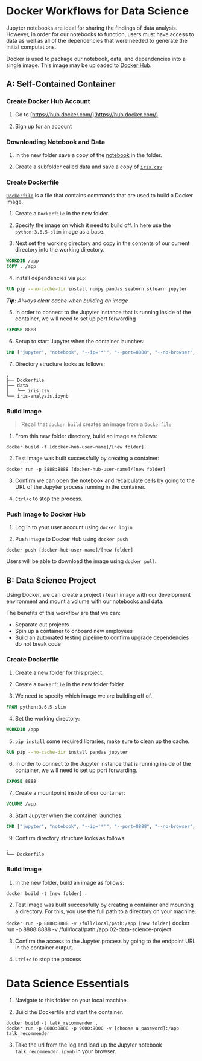 # Docker Workflows for Data Science

Jupyter notebooks are ideal for sharing the findings of data analysis. However, in order for our notebooks to function, users must have access to data as well as all of the dependencies that were needed to generate the initial computations.

Docker is used to package our notebook, data, and dependencies into a single image. This image may be uploaded to [Docker Hub](https://hub.docker.com/).


## A: Self-Contained Container


### Create Docker Hub Account

1. Go to [https://hub.docker.com/](https://hub.docker.com/)

2. Sign up for an account


### Downloading Notebook and Data

1. In the new folder save a copy of the [notebook](/02-docker-data-science/iris/iris-analysis.ipynb) in the folder.

2. Create a subfolder called data and save a copy of [`iris.csv`](/02-docker-data-science/iris/data/iris.csv)

### Create Dockerfile

[`Dockerfile`](https://docs.docker.com/engine/reference/builder/) is a file that contains commands that are used to build a Docker image.

1. Create a `Dockerfile` in the new folder.

2. Specify the image on which it need to build off. In here use the `python:3.6.5-slim` image as a base.

3. Next set the working directory and copy in the contents of our current directory into the working directory.

```Dockerfile
WORKDIR /app
COPY . /app
```

4. Install dependencies via `pip`:

```Dockerfile
RUN pip --no-cache-dir install numpy pandas seaborn sklearn jupyter
```

***Tip:** Always clear cache when building an image*

5. In order to connect to the Jupyter instance that is running inside of the container, we will need to set up port forwarding

```Dockerfile
EXPOSE 8888
```

6. Setup to start Jupyter when the container launches:

```Dockerfile
CMD ["jupyter", "notebook", "--ip='*'", "--port=8888", "--no-browser", "--allow-root"]
```

7. Directory structure looks as follows:

```
.
├── Dockerfile
├── data
│   └── iris.csv
└── iris-analysis.ipynb
```

### Build Image

> Recall that `docker build` creates an image from a `Dockerfile`

1. From this new folder directory, build an image as follows:

`docker build -t [docker-hub-user-name]/[new folder] .`

2. Test image was built successfully by creating a container:

`docker run -p 8888:8888 [docker-hub-user-name]/[new folder]`

3. Confirm we can open the notebook and recalculate cells by going to the URL of the Jupyter process running in the container.

4. `Ctrl+c` to stop the process.


### Push Image to Docker Hub

1. Log in to your user account using `docker login`

2. Push image to Docker Hub using `docker push`

```
docker push [docker-hub-user-name]/[new folder]
```

Users will be able to download the image using `docker pull`.


## B: Data Science Project

Using Docker, we can create a project / team image with our development environment and mount a volume with our notebooks and data.

The benefits of this workflow are that we can:
* Separate out projects
* Spin up a container to onboard new employees
* Build an automated testing pipeline to confirm upgrade dependencies do not break code

### Create Dockerfile

1. Create a new folder for this project:

2. Create a `Dockerfile` in the new folder folder

3. We need to specify which image we are building off of.

```dockerfile
FROM python:3.6.5-slim
```

4. Set the working directory:

```dockerfile
WORKDIR /app
```

5. `pip install` some required libraries, make sure to clean up the cache.

```dockerfile
RUN pip --no-cache-dir install pandas jupyter
```

6. In order to connect to the Jupyter instance that is running inside of the container, we will need to set up port forwarding.

```dockerfile
EXPOSE 8888
```

7. Create a mountpoint inside of our container:

```dockerfile
VOLUME /app
```

8. Start Jupyter when the container launches:

```Dockerfile
CMD ["jupyter", "notebook", "--ip='*'", "--port=8888", "--no-browser", "--allow-root"]
```

9. Confirm directory structure looks as follows:

```
.
└── Dockerfile
```

### Build Image

1. In the new folder, build an image as follows:

`docker build -t [new folder] .`

2. Test image was built successfully by creating a container and mounting a directory. For this, you use the full path to a directory on your machine.

`docker run -p 8888:8888 -v /full/local/path:/app [new folder]`
docker run -p 8888:8888 -v /full/local/path:/app 02-data-science-project

3. Confirm the access to the Jupyter process by going to the endpoint URL in the container output. 

4. `Ctrl+c` to stop the process

# Data Science Essentials

1. Navigate to this folder on your local machine.

2. Build the Dockerfile and start the container.

```
docker build -t talk_recommender .
docker run -p 8888:8888 -p 9000:9000 -v [choose a password]:/app talk_recommender
```

3. Take the url from the log and load up the Jupyter notebook `talk_recommender.ipynb` in your browser.







